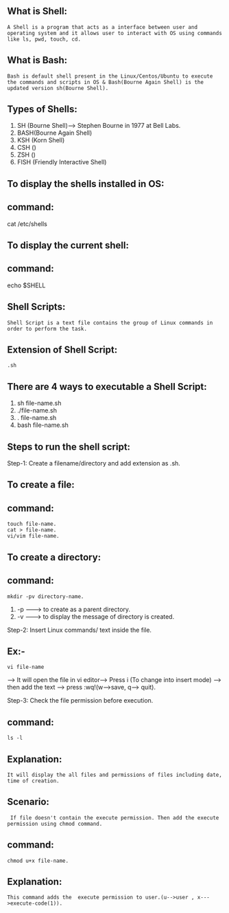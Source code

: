 What is Shell:
--------------
	A Shell is a program that acts as a interface between user and operating system and it allows user to interact with OS using commands like ls, pwd, touch, cd.

What is Bash:
------------
	Bash is default shell present in the Linux/Centos/Ubuntu to execute the commands and scripts in OS & Bash(Bourne Again Shell) is the updated version sh(Bourne Shell).

Types of Shells:
---------------
1) SH  (Bourne Shell)--> Stephen Bourne in 1977 at Bell Labs.
2) BASH(Bourne Again Shell)
3) KSH (Korn Shell)
4) CSH ()
5) ZSH ()
6) FISH (Friendly Interactive Shell)

To display the shells installed in OS:
------------------------------------
command:
--------

cat /etc/shells


To display the current shell:
----------------------------
command:
-------

echo $SHELL


Shell Scripts:
--------------

	Shell Script is a text file contains the group of Linux commands in order to perform the task.


Extension of Shell Script:
-------------------------
	.sh


There are 4 ways to executable a Shell Script:
---------------------------------------------
1) sh file-name.sh
2) ./file-name.sh
3) . file-name.sh
4) bash file-name.sh


Steps to run the shell script:
------------------------------
Step-1: Create a filename/directory and add extension as .sh.


To create a file:
----------------
command:
--------
	touch file-name.
	cat > file-name.
	vi/vim file-name. 

To create a directory:
----------------------
command:
-------
	mkdir -pv directory-name.

1) -p ---> to create as a parent directory.
2) -v ---> to display the message of directory is created.


Step-2: Insert Linux commands/ text inside the file.

Ex:-
----
	vi file-name
--> It will open the file in vi editor--> Press i (To change into insert mode) --> then add the text --> press :wq!(w-->save, q--> quit).


Step-3: Check the file permission before execution.

command:
--------
	ls -l 

Explanation:
------------

	It will display the all files and permissions of files including date, time of creation.



Scenario:
---------
	 If file doesn't contain the execute permission. Then add the execute permission using chmod command.


command:
-------
	chmod u+x file-name.


Explanation:
------------
	This command adds the  execute permission to user.(u-->user , x--->execute-code(1)).
